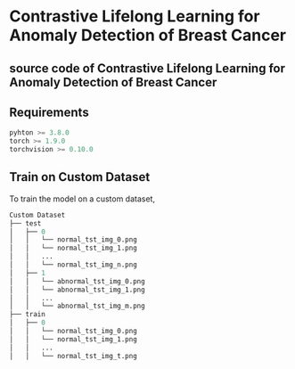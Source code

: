 # Contrastive Lifelong Learning for Anomaly Detection of Breast Cancer
source code of Contrastive Lifelong Learning for Anomaly Detection of Breast Cancer
----
Requirements
----
```python
pyhton >= 3.8.0
torch >= 1.9.0
torchvision >= 0.10.0
```

Train on Custom Dataset
----
To train the model on a custom dataset,
```python
Custom Dataset
├── test
│   ├── 0
│   │   └── normal_tst_img_0.png
│   │   └── normal_tst_img_1.png
│   │   ...
│   │   └── normal_tst_img_n.png
│   ├── 1
│   │   └── abnormal_tst_img_0.png
│   │   └── abnormal_tst_img_1.png
│   │   ...
│   │   └── abnormal_tst_img_m.png
├── train
│   ├── 0
│   │   └── normal_tst_img_0.png
│   │   └── normal_tst_img_1.png
│   │   ...
│   │   └── normal_tst_img_t.png

```
